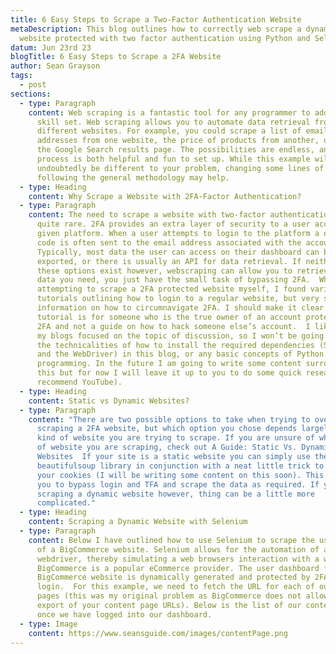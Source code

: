 ```yaml
---
title: 6 Easy Steps to Scrape a Two-Factor Authentication Website
metaDescription: This blog outlines how to correctly web scrape a dynamic
  website protected with two factor authentication using Python and Selenium.
datum: Jun 23rd 23
blogTitle: 6 Easy Steps to Scrape a 2FA Website
author: Sean Grayson
tags:
  - post
sections:
  - type: Paragraph
    content: Web scraping is a fantastic tool for any programmer to add to their
      skill set. Web scraping allows you to automate data retrieval from
      different websites. For example, you could scrape a list of email
      addresses from one website, the price of products from another, or even
      the Google Search results page. The possibilities are endless, and the
      process is both helpful and fun to set up. While this example will
      undoubtedly be different to your problem, changing some lines of code or
      following the general methodology may help.
  - type: Heading
    content: Why Scrape a Website with 2FA-Factor Authentication?
  - type: Paragraph
    content: The need to scrape a website with two-factor authentication (2FA) is
      quite rare. 2FA provides an extra layer of security to a user account of a
      given platform. When a user attempts to login to the platform a once off
      code is often sent to the email address associated with the account.
      Typically, most data the user can access on their dashboard can be
      exported, or there is usually an API for data retrieval. If neither of
      these options exist however, webscraping can allow you to retrieve the
      data you need, you just have the small task of bypassing 2FA.  When
      attempting to scrape a 2FA protected website myself, I found various
      tutorials outlining how to login to a regular website, but very sparse
      information on how to circumnavigate 2FA. I should make it clear that this
      tutorial is for someone who is the true owner of an account protected with
      2FA and not a guide on how to hack someone else’s account.  I like to keep
      my blogs focused on the topic of discussion, so I won’t be going through
      the technicalities of how to install the required dependencies (Selenium
      and the WebDriver) in this blog, or any basic concepts of Python
      programming. In the future I am going to write some content surrounding
      this but for now I will leave it up to you to do some quick research (I
      recommend YouTube).
  - type: Heading
    content: Static vs Dynamic Websites?
  - type: Paragraph
    content: "There are two possible options to take when trying to overcomethe
      scraping a 2FA website, but which option you chose depends largely on what
      kind of website you are trying to scrape. If you are unsure of what kind
      of website you are scraping, check out A Guide: Static Vs. Dynamic
      Websites  If your site is a static website you can simply use the
      beautifulsoup library in conjunction with a neat little trick to store
      your cookies (I will be writing some content on this soon). This allows
      you to bypass login and TFA and scrape the data as required. If you are
      scraping a dynamic website however, thing can be a little more
      complicated."
  - type: Heading
    content: Scraping a Dynamic Website with Selenium
  - type: Paragraph
    content: Below I have outlined how to use Selenium to scrape the user dashboard
      of a BigCommerce website. Selenium allows for the automation of a
      webdriver, thereby simulating a web browsers interaction with a web page.
      BigCommerce is a popular eCommerce provider. The user dashboard for a
      BigCommerce website is dynamically generated and protected by 2FA at
      login.  For this example, we need to fetch the URL for each of our content
      pages (this was my original problem as BigCommerce does not allow the
      export of your content page URLs). Below is the list of our content pages
      once we have logged into our dashboard.
  - type: Image
    content: https://www.seansguide.com/images/contentPage.png
---
```

